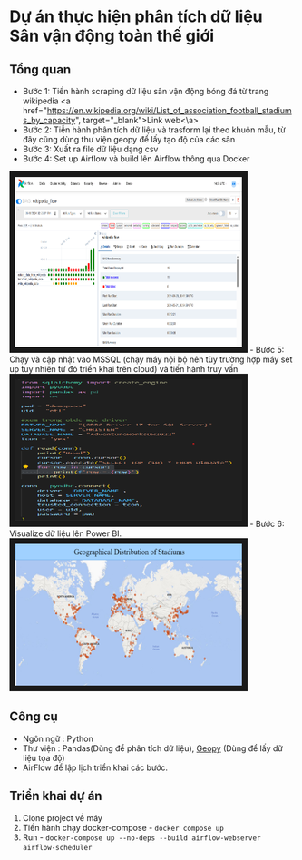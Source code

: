 # Dự án thực hiện phân tích dữ liệu Sân vận động toàn thế giới

## Tổng quan 

- Bước 1: Tiến hành scraping dữ liệu sân vận động bóng đá từ trang wikipedia <a href="https://en.wikipedia.org/wiki/List_of_association_football_stadiums_by_capacity", target="_blank">Link web<\a>
- Bước 2: Tiễn hành phân tích dữ liệu và trasform lại theo khuôn mẫu, từ đây cũng dùng thư viện geopy để lấy tạo độ của các sân
- Bước 3: Xuất ra file dữ liệu dạng csv
- Bước 4: Set up Airflow và build lên Airflow thông qua Docker 
<img src="./Image/AirFlow.png" alt="Watch the series" width="400" height="300" border="10" />
- Bước 5: Chạy và cập nhật vào MSSQL (chạy máy nội bộ nên tùy trường hợp máy set up tuy nhiên từ đó triển khai trên cloud) và tiến hành truy vấn
<img src="./Image/Set-Up MSSQL Local.png" alt="Watch the series" width="400" height="250" border="10" />
- Bước 6: Visualize dữ liệu lên Power BI.
<img src="./Image/Visual_Data.png" alt="Watch the series" width="400" height="250" border="10" />

## Công cụ
- Ngôn ngữ : Python
- Thư viện : Pandas(Dùng để phân tích dữ liệu), <a href="https://geopy.readthedocs.io/en/stable/" target="_blank">Geopy</a> (Dùng để lấy dữ liệu tọa độ)
- AirFlow để lập lịch triển khai các bước.

## Triển khai dự án

1. Clone project về máy
2. Tiến hành chạy docker-compose - `docker compose up`
3. Run - `docker-compose up --no-deps --build airflow-webserver airflow-scheduler`
